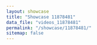 ```yaml
---
layout: showcase
title: "Showcase 11878481"
data_file: "videos_11878481"
permalink: "/showcase/11878481/"
sitemap: false
---
```

